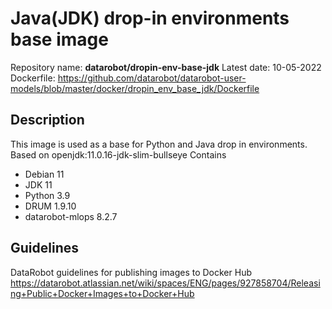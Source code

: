 # Java(JDK) drop-in environments base image
Repository name: **datarobot/dropin-env-base-jdk**
Latest date: 10-05-2022
Dockerfile: https://github.com/datarobot/datarobot-user-models/blob/master/docker/dropin_env_base_jdk/Dockerfile

## Description
This image is used as a base for Python and Java drop in environments.
Based on openjdk:11.0.16-jdk-slim-bullseye
Contains
* Debian 11
* JDK 11
* Python 3.9
* DRUM 1.9.10
* datarobot-mlops 8.2.7

## Guidelines
DataRobot guidelines for publishing images to Docker Hub
https://datarobot.atlassian.net/wiki/spaces/ENG/pages/927858704/Releasing+Public+Docker+Images+to+Docker+Hub
